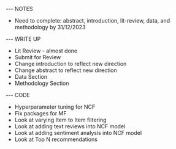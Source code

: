 --- NOTES 
- Need to complete: abstract, introduction, lit-review, data, and methodology by 31/12/2023


--- WRITE UP
- Lit Review - almost done
- Submit for Review
- Change introduction to reflect new direction
- Change abstract to reflect new direction
- Data Section
- Methodology Section

--- CODE
- Hyperparameter tuning for NCF
- Fix packages for MF
- Look at varying Item to Item filtering 
- Look at adding text reviews into NCF model
- Look at adding sentiment analysis into NCF model
- Look at Top N recommendations
